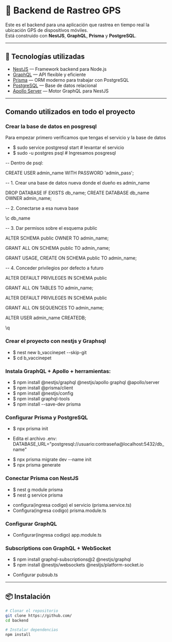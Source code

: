# 📍 Backend de Rastreo GPS

Este es el backend para una aplicación que rastrea en tiempo real la ubicación GPS de dispositivos móviles.  
Está construido con **NestJS**, **GraphQL**, **Prisma** y **PostgreSQL**.

---

## 🚀 Tecnologías utilizadas

- [NestJS](https://nestjs.com/) — Framework backend para Node.js
- [GraphQL](https://graphql.org/) — API flexible y eficiente
- [Prisma](https://www.prisma.io/) — ORM moderno para trabajar con PostgreSQL
- [PostgreSQL](https://www.postgresql.org/) — Base de datos relacional
- [Apollo Server](https://www.apollographql.com/docs/apollo-server/) — Motor GraphQL para NestJS

---

## Comando utilizados en todo el proyecto

### Crear la base de datos en posgresql
Para empezar primero verificamos que tengas el servicio y la base de datos
- $ sudo service postgresql start # levantar el servicio
- $ sudo -u postgres psql # Ingresamos posgresql

-- Dentro de psql:

CREATE USER admin_name WITH PASSWORD 'admin_pass';

-- 1. Crear una base de datos nueva donde el dueño es admin_name

DROP DATABASE IF EXISTS db_name;
CREATE DATABASE db_name OWNER admin_name;

-- 2. Conectarse a esa nueva base

\c db_name

-- 3. Dar permisos sobre el esquema public

ALTER SCHEMA public OWNER TO admin_name;

GRANT ALL ON SCHEMA public TO admin_name;

GRANT USAGE, CREATE ON SCHEMA public TO admin_name;

-- 4. Conceder privilegios por defecto a futuro

ALTER DEFAULT PRIVILEGES IN SCHEMA public

GRANT ALL ON TABLES TO admin_name;

ALTER DEFAULT PRIVILEGES IN SCHEMA public

GRANT ALL ON SEQUENCES TO admin_name;

ALTER USER admin_name CREATEDB;

\q

### Crear el proyecto con nestjs y Graphsql
- $ nest new b_vaccinepet --skip-git
- $ cd b_vaccinepet

### Instala GraphQL + Apollo + herramientas:
- $ npm install @nestjs/graphql @nestjs/apollo graphql @apollo/server
- $ npm install @prisma/client
- $ npm install @nestjs/config
- $ npm install graphql-tools
- $ npm install --save-dev prisma

### Configurar Prisma y PostgreSQL
- $ npx prisma init

* Edita el archivo .env:
    DATABASE_URL="postgresql://usuario:contraseña@localhost:5432/db_name"

- $ npx prisma migrate dev --name init
- $ npx prisma generate

### Conectar Prisma con NestJS
- $ nest g module prisma
- $ nest g service prisma

* configura(ingresa codigo) el servicio (prisma.service.ts)
* Configura(ingresa codigo) prisma.module.ts

### Configurar GraphQL
* Configurar(ingresa codigo) app.module.ts

### Subscriptions con GraphQL + WebSocket
- $ npm install graphql-subscriptions@2 @nestjs/graphql
- $ npm install @nestjs/websockets @nestjs/platform-socket.io

* Configurar pubsub.ts

---

## 📦 Instalación

```bash
# Clonar el repositorio
git clone https://github.com/
cd backend

# Instalar dependencias
npm install
